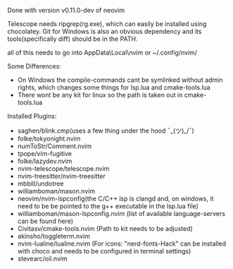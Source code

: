 Done with version v0.11.0-dev of neovim

Telescope needs ripgrep(rg.exe), which can easily be installed using chocolatey.
Git for Windows is also an obvious dependency and its tools(specifically diff) should be in the PATH.

all of this needs to go into AppData\Local\nvim or ~/.config/nvim/

Some Differences:
+ On Windows the compile-commands cant be symlinked without admin rights, which changes some things for lsp.lua and cmake-tools.lua
+ There wont be any kit for linux so the path is taken out in cmake-tools.lua

Installed Plugins:
+ saghen/blink.cmp(uses a few thing under the hood ¯\_(ツ)_/¯)
+ folke/tokyonight.nvim
+ numToStr/Comment.nvim
+ tpope/vim-fugitive
+ folke/lazydev.nvim
+ nvim-telescope/telescope.nvim
+ nvim-treesitter/nvim-treesitter
+ mbbill/undotree
+ williamboman/mason.nvim
+ neovim/nvim-lspconfig(the C/C++ lsp is clangd and, on windows, it need to be be pointed to the g++ executable in the lsp.lua file)
+ williamboman/mason-lspconfig.nvim (list of available language-servers can be found here)
+ Civitasv/cmake-tools.nvim (Path to kit needs to be adjusted)
+ akinsho/toggleterm.nvim
+ nvim-lualine/lualine.nvim (For icons: "nerd-fonts-Hack" can be installed with choco and needs to be configured in terminal settings)
+ stevearc/oil.nvim

